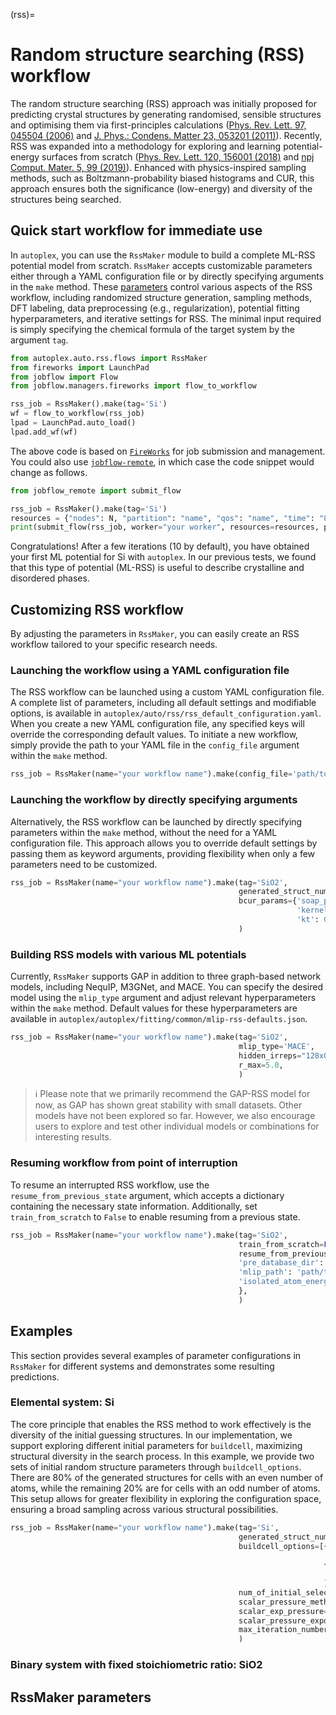 (rss)=

# Random structure searching (RSS) workflow

The random structure searching (RSS) approach was initially proposed for predicting crystal structures by generating randomised, sensible structures and optimising them via first-principles calculations ([Phys. Rev. Lett. 97, 045504 (2006)](https://journals.aps.org/prl/abstract/10.1103/PhysRevLett.97.045504) and [J. Phys.: Condens. Matter 23, 053201 (2011)](https://iopscience.iop.org/article/10.1088/0953-8984/23/5/053201)). Recently, RSS was expanded into a methodology for exploring and learning potential-energy surfaces from scratch ([Phys. Rev. Lett. 120, 156001 (2018)](https://journals.aps.org/prl/abstract/10.1103/PhysRevLett.120.156001) and [npj Comput. Mater. 5, 99 (2019)](https://www.nature.com/articles/s41524-019-0236-6)). Enhanced with physics-inspired sampling methods, such as Boltzmann-probability biased histograms and CUR, this approach ensures both the significance (low-energy) and diversity of the structures being searched.

## Quick start workflow for immediate use

In `autoplex`, you can use the `RssMaker` module to build a complete ML-RSS potential model from scratch. `RssMaker` accepts customizable parameters either through a YAML configuration file or by directly specifying arguments in the `make` method. These [parameters](#rssmaker-parameters) control various aspects of the RSS workflow, including randomized structure generation, sampling methods, DFT labeling, data preprocessing (e.g., regularization), potential fitting hyperparameters, and iterative settings for RSS. The minimal input required is simply specifying the chemical formula of the target system by the argument `tag`.

```python
from autoplex.auto.rss.flows import RssMaker
from fireworks import LaunchPad
from jobflow import Flow
from jobflow.managers.fireworks import flow_to_workflow

rss_job = RssMaker().make(tag='Si')
wf = flow_to_workflow(rss_job) 
lpad = LaunchPad.auto_load()
lpad.add_wf(wf)
```

The above code is based on [`FireWorks`](https://materialsproject.github.io/fireworks/) for job submission and management. You could also use [`jobflow-remote`](https://matgenix.github.io/jobflow-remote/), in which case the code snippet would change as follows.

```python
from jobflow_remote import submit_flow

rss_job = RssMaker().make(tag='Si')
resources = {"nodes": N, "partition": "name", "qos": "name", "time": "8:00:00", "mail_user": "your_email", "mail_type": "ALL", "account": "your account"}
print(submit_flow(rss_job, worker="your worker", resources=resources, project="your project name"))
```

Congratulations! After a few iterations (10 by default), you have obtained your first ML potential for Si with `autoplex`. In our previous tests, we found that this type of potential (ML-RSS) is useful to describe crystalline and disordered phases.

## Customizing RSS workflow

By adjusting the parameters in `RssMaker`, you can easily create an RSS workflow tailored to your specific research needs.

### Launching the workflow using a YAML configuration file

The RSS workflow can be launched using a custom YAML configuration file. A complete list of parameters, including all default settings and modifiable options, is available in `autoplex/auto/rss/rss_default_configuration.yaml`. When you create a new YAML configuration file, any specified keys will override the corresponding default values. To initiate a new workflow, simply provide the path to your YAML file in the `config_file` argument within the `make` method.

```python
rss_job = RssMaker(name="your workflow name").make(config_file='path/to/your/name.yaml')
```

### Launching the workflow by directly specifying arguments

Alternatively, the RSS workflow can be launched by directly specifying parameters within the `make` method, without the need for a YAML configuration file. This approach allows you to override default settings by passing them as keyword arguments, providing flexibility when only a few parameters need to be customized.

```python
rss_job = RssMaker(name="your workflow name").make(tag='SiO2',
                                                   generated_struct_numbers=[10000],
                                                   bcur_params={'soap_paras': {'l_max'=10},
                                                                'kernel_exp': 2,
                                                                'kt': 0.3},
                                                   )
```

### Building RSS models with various ML potentials

Currently, `RssMaker` supports GAP in addition to three graph-based network models, including NequIP, M3GNet, and MACE. You can specify the desired model using the `mlip_type` argument and adjust relevant hyperparameters within the `make` method. Default values for these hyperparameters are available in `autoplex/autoplex/fitting/common/mlip-rss-defaults.json`.

```python
rss_job = RssMaker(name="your workflow name").make(tag='SiO2',
                                                   mlip_type='MACE',
                                                   hidden_irreps="128x0e + 128x1o",
                                                   r_max=5.0,               
                                                   )
```

> ℹ️ Please note that we primarily recommend the GAP-RSS model for now, as GAP has shown great stability with small datasets. Other models have not been explored so far. However, we also encourage users to explore and test other individual models or combinations for interesting results.

### Resuming workflow from point of interruption

To resume an interrupted RSS workflow, use the `resume_from_previous_state` argument, which accepts a dictionary containing the necessary state information. Additionally, set `train_from_scratch` to `False` to enable resuming from a previous state.

```python
rss_job = RssMaker(name="your workflow name").make(tag='SiO2',
                                                   train_from_scratch=False,
                                                   resume_from_previous_state={'test_error': 0.24,
                                                   'pre_database_dir': 'path/to/pre-existing/database',
                                                   'mlip_path': 'path/to/previous/MLIP-model',
                                                   'isolated_atom_energies': {8: -0.16613333, 14: -0.16438578},
                                                   },
                                                   )
```

## Examples

This section provides several examples of parameter configurations in `RssMaker` for different systems and demonstrates some resulting predictions.

### Elemental system: Si

The core principle that enables the RSS method to work effectively is the diversity of the initial guessing structures. In our implementation, we support exploring different initial parameters for `buildcell`, maximizing structural diversity in the search process. In this example, we provide two sets of initial random structure parameters through `buildcell_options`. There are 80% of the generated structures for cells with an even number of atoms, while the remaining 20% are for cells with an odd number of atoms. This setup allows for greater flexibility in exploring the configuration space, ensuring a broad sampling across various structural possibilities.

```python
rss_job = RssMaker(name="your workflow name").make(tag='Si',
                                                   generated_struct_numbers=[8000, 2000],
                                                   buildcell_options=[{'NATOM': '{6,8,10,12,14,16,18,20,22,24}',
                                                                       'NFORM': '1',},
                                                                      {'NATOM': '{7,9,11,13,15,17,19,21,23}',
                                                                        'NFORM': '1',}
                                                                      ],
                                                   num_of_initial_selected_structs=[80, 20],
                                                   scalar_pressure_method ='exp',
                                                   scalar_exp_pressure=1,
                                                   scalar_pressure_exponential_width=0.2,
                                                   max_iteration_number=25,
                                                   )
```

### Binary system with fixed stoichiometric ratio: SiO2

## RssMaker parameters
